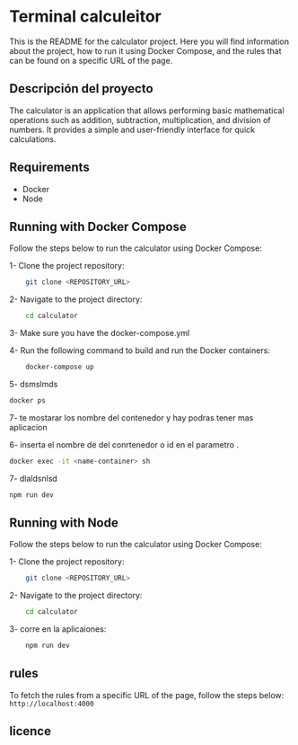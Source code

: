 # Terminal calculeitor

This is the README for the calculator project. Here you will find information about the project, how to run it using Docker Compose, and the rules that can be found on a specific URL of the page.

## Descripción del proyecto
The calculator is an application that allows performing basic mathematical operations such as addition, subtraction, multiplication, and division of numbers. It provides a simple and user-friendly interface for quick calculations.

## Requirements
 - Docker 
 - Node

## Running with Docker Compose
 Follow the steps below to run the calculator using Docker Compose:

 1- Clone the project repository: 

``` bash 
    git clone <REPOSITORY_URL>
```

2- Navigate to the project directory:

``` bash
    cd calculator
```
3- Make sure you have the docker-compose.yml

4- Run the following command to build and run the Docker containers:

``` bash
    docker-compose up
```
5- dsmslmds
``` bash
docker ps
```

7- te mostarar los nombre del contenedor y hay podras tener mas aplicacion

6- inserta el nombre de del conrtenedor o id en el parametro <name-container>.
``` bash
docker exec -it <name-container> sh
```
7- dlaldsnlsd
``` bash
npm run dev
```

## Running with Node
 Follow the steps below to run the calculator using Docker Compose:

 1- Clone the project repository: 

``` bash 
    git clone <REPOSITORY_URL>
```

2- Navigate to the project directory:

``` bash
    cd calculator
```
3- corre en la aplicaiones:

``` bash
    npm run dev
```

## rules
To fetch the rules from a specific URL of the page, follow the steps below:
``
http://localhost:4000
``

## licence

